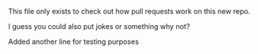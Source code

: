 This file only exists to check out how pull requests work on this new repo.

I guess you could also put jokes or something why not?

Added another line for testing purposes